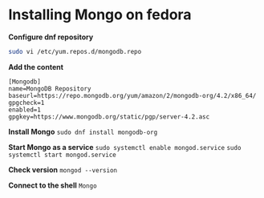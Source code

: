 # Installing Mongo on fedora

__Configure dnf repository__

```bash
sudo vi /etc/yum.repos.d/mongodb.repo
```
__Add the content__

```vi
[Mongodb]
name=MongoDB Repository
baseurl=https://repo.mongodb.org/yum/amazon/2/mongodb-org/4.2/x86_64/
gpgcheck=1
enabled=1
gpgkey=https://www.mongodb.org/static/pgp/server-4.2.asc
```

__Install Mongo__
`sudo dnf install mongodb-org`

__Start Mongo as a service__
`sudo systemctl enable mongod.service`
`sudo systemctl start mongod.service`

__Check version__
`mongod --version`

__Connect to the shell__
`Mongo`